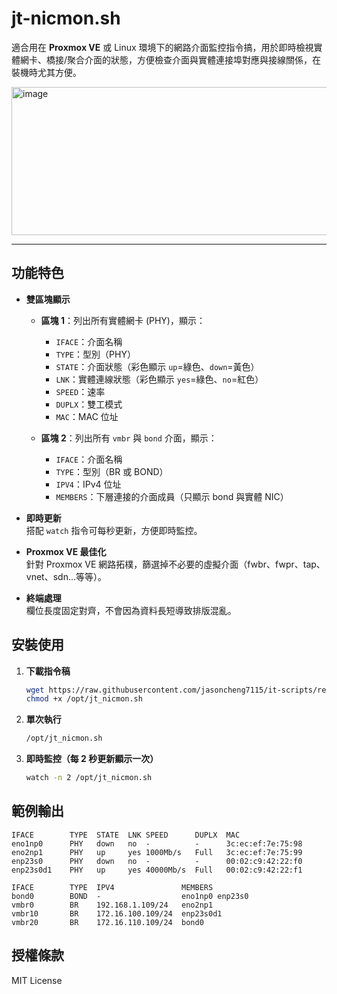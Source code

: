 # jt-nicmon.sh

適合用在 **Proxmox VE** 或 Linux 環境下的網路介面監控指令搞，用於即時檢視實體網卡、橋接/聚合介面的狀態，方便檢查介面與實體連接埠對應與接線關係，在裝機時尤其方便。

<img width="667" height="237" alt="image" src="https://github.com/user-attachments/assets/96254760-2046-4ae6-98f7-9d098a7de32e" />
  
  
---

## 功能特色

- **雙區塊顯示**
  - **區塊 1**：列出所有實體網卡 (PHY)，顯示：
    - `IFACE`：介面名稱
    - `TYPE`：型別（PHY）
    - `STATE`：介面狀態（彩色顯示 `up`=綠色、`down`=黃色）
    - `LNK`：實體連線狀態（彩色顯示 `yes`=綠色、`no`=紅色）
    - `SPEED`：速率
    - `DUPLX`：雙工模式
    - `MAC`：MAC 位址

  - **區塊 2**：列出所有 `vmbr` 與 `bond` 介面，顯示：
    - `IFACE`：介面名稱
    - `TYPE`：型別（BR 或 BOND）
    - `IPV4`：IPv4 位址
    - `MEMBERS`：下層連接的介面成員（只顯示 bond 與實體 NIC）

- **即時更新**  
  搭配 `watch` 指令可每秒更新，方便即時監控。

- **Proxmox VE 最佳化**  
  針對 Proxmox VE 網路拓樸，篩選掉不必要的虛擬介面（fwbr、fwpr、tap、vnet、sdn...等等）。

- **終端處理**  
  欄位長度固定對齊，不會因為資料長短導致排版混亂。

  

    
## 安裝使用

1. **下載指令稿**
   ```bash
   wget https://raw.githubusercontent.com/jasoncheng7115/it-scripts/refs/heads/master/jt_nicmon/jt_nicmon.sh -O /opt/jt_nicmon.sh
   chmod +x /opt/jt_nicmon.sh
   ```

2. **單次執行**

   ```bash
   /opt/jt_nicmon.sh
   ```

3. **即時監控（每 2 秒更新顯示一次）**

   ```bash
   watch -n 2 /opt/jt_nicmon.sh
   ```

   
## 範例輸出

```
IFACE        TYPE  STATE  LNK SPEED      DUPLX  MAC
eno1np0      PHY   down   no  -          -      3c:ec:ef:7e:75:98
eno2np1      PHY   up     yes 1000Mb/s   Full   3c:ec:ef:7e:75:99
enp23s0      PHY   down   no  -          -      00:02:c9:42:22:f0
enp23s0d1    PHY   up     yes 40000Mb/s  Full   00:02:c9:42:22:f1

IFACE        TYPE  IPV4               MEMBERS
bond0        BOND  -                  eno1np0 enp23s0
vmbr0        BR    192.168.1.109/24   eno2np1
vmbr10       BR    172.16.100.109/24  enp23s0d1
vmbr20       BR    172.16.110.109/24  bond0
```

  
  
## 授權條款
MIT License
